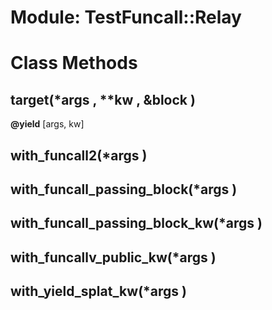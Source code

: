 # Module: TestFuncall::Relay
    



# Class Methods
## target(*args , **kw , &block ) [](#method-c-target)
**@yield** [args, kw] 

## with_funcall2(*args ) [](#method-c-with_funcall2)
## with_funcall_passing_block(*args ) [](#method-c-with_funcall_passing_block)
## with_funcall_passing_block_kw(*args ) [](#method-c-with_funcall_passing_block_kw)
## with_funcallv_public_kw(*args ) [](#method-c-with_funcallv_public_kw)
## with_yield_splat_kw(*args ) [](#method-c-with_yield_splat_kw)

